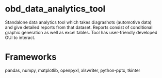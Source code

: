 # obd_data_analytics_tool
Standalone data analytics tool which takes diagrashots (automotive data) and give detailed reports from that dataset. 
Reports consist of conditional graphic generation as well as excel tables.
Tool has user-friendly developed GUI to interact.

# Frameworks
pandas, numpy, matplotlib, openpyxl, xlswriter, python-pptx, tkinter
